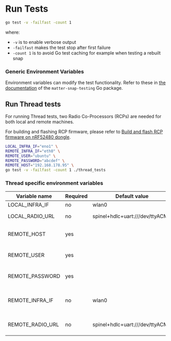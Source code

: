 # Run Tests

```bash
go test -v -failfast -count 1
```

where:

- `-v` is to enable verbose output
- `-failfast` makes the test stop after first failure
- `-count 1` is to avoid Go test caching for example when testing a rebuilt snap

### Generic Environment Variables

Environment variables can modify the test functionality. Refer to these in
[the documentation](https://pkg.go.dev/github.com/canonical/matter-snap-testing/env)
of the `matter-snap-testing` Go package.

## Run Thread tests

For running Thread tests, two Radio Co-Processors (RCPs) are needed for both local and remote machines.

For building and flashing RCP firmware, please refer
to [Build and flash RCP firmware on nRF52480 dongle](https://github.com/canonical/openthread-border-router-snap/wiki/Setup-OpenThread-Border-Router-with-nRF52840-Dongle#build-and-flash-rcp-firmware-on-nrf52480-dongle).

```bash
LOCAL_INFRA_IF="eno1" \
REMOTE_INFRA_IF="eth0" \
REMOTE_USER="ubuntu" \
REMOTE_PASSWORD="abcdef" \
REMOTE_HOST="192.168.178.95" \
go test -v -failfast -count 1 ./thread_tests
```

### Thread specific environment variables

 Variable name    | Required | Default value                   | Description                       
------------------|----------|---------------------------------|-----------------------------------
 LOCAL_INFRA_IF   | no       | wlan0                           | wlan0                             | Local backhaul network interface  
 LOCAL_RADIO_URL  | no       | spinel+hdlc+uart:///dev/ttyACM0 | Local RCP serial port             
 REMOTE_HOST      | yes      |                                 | Remote device IP or hostname      
 REMOTE_USER      | yes      |                                 | Remote device SSH username        
 REMOTE_PASSWORD  | yes      |                                 | Remote device SSH password        
 REMOTE_INFRA_IF  | no       | wlan0                           | Remote backhaul network interface 
 REMOTE_RADIO_URL | no       | spinel+hdlc+uart:///dev/ttyACM0 | Remote RCP serial port            
